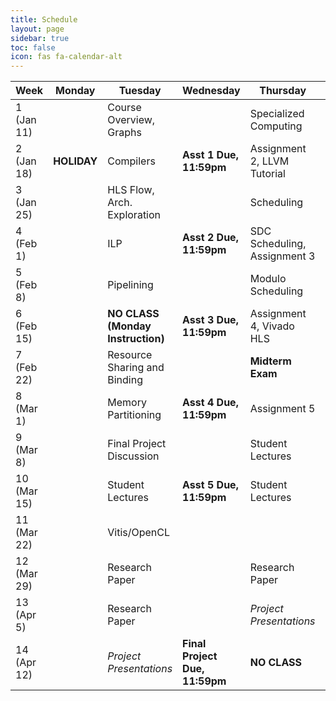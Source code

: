 ```yaml
---
title: Schedule
layout: page
sidebar: true
toc: false
icon: fas fa-calendar-alt
---
```


| Week          | Monday    |   Tuesday                             |   Wednesday                                       |   Thursday                                            | Friday    |
|---------------| ----------|---------------------------------------|---------------------------------------------------|-------------------------------------------------------|-----------|
|1 (Jan 11)     |           |Course Overview, Graphs                |                                                   |Specialized Computing                                  |           |
|2 (Jan 18)     |**HOLIDAY**|Compilers                              |**Asst 1 Due, 11:59pm**                            |Assignment 2, LLVM Tutorial                            |           |
|3 (Jan 25)     |           |HLS Flow, Arch. Exploration            |                                                   |Scheduling                                             |           |   
|4 (Feb 1)      |           |ILP                                    |**Asst 2 Due, 11:59pm**                            |SDC Scheduling, Assignment 3                           |           |
|5 (Feb 8)      |           |Pipelining                             |                                                   |Modulo Scheduling                                      |           |
|6 (Feb 15)     |           |**NO CLASS (Monday Instruction)**      |**Asst 3 Due, 11:59pm**                            |Assignment 4, Vivado HLS                               |           | 
|7 (Feb 22)     |           |Resource Sharing and Binding           |                                                   |**Midterm Exam**                                       |           | 
|8 (Mar 1)      |           |Memory Partitioning                    |**Asst 4 Due, 11:59pm**                            |Assignment 5                                           |           | 
|9 (Mar 8)      |           |Final Project Discussion               |                                                   |Student Lectures                                       |           | 
|10 (Mar 15)    |           |Student Lectures                       |**Asst 5 Due, 11:59pm**                            |Student Lectures                                       |           | 
|11 (Mar 22)    |           |Vitis/OpenCL                           |                                                   |                                                       |           |
|12 (Mar 29)    |           |Research Paper                         |                                                   |Research Paper                                         |           |
|13 (Apr 5)     |           |Research Paper                         |                                                   | _Project Presentations_                               |           |
|14 (Apr 12)    |           | _Project Presentations_               |**Final Project Due, 11:59pm**                     | **NO CLASS**                                          |           |